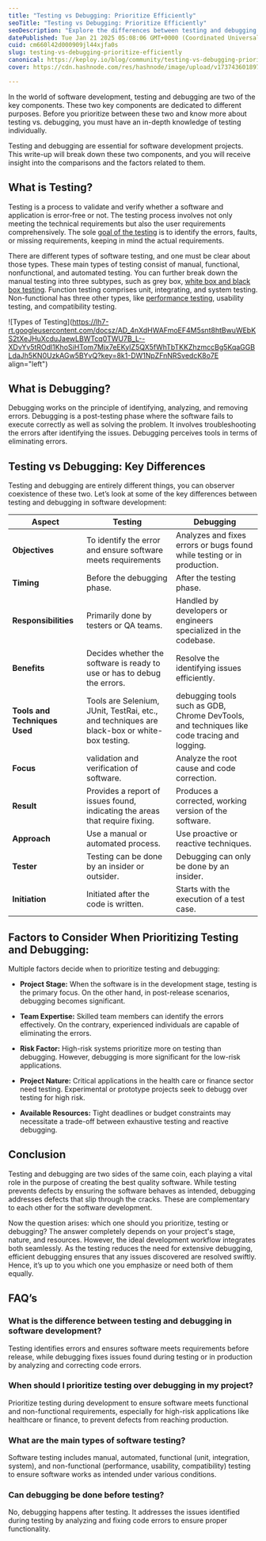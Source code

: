 ```yaml
---
title: "Testing vs Debugging: Prioritize Efficiently"
seoTitle: "Testing vs Debugging: Prioritize Efficiently"
seoDescription: "Explore the differences between testing and debugging in software development and learn when to prioritize each for optimal workflow efficiency"
datePublished: Tue Jan 21 2025 05:08:06 GMT+0000 (Coordinated Universal Time)
cuid: cm660l42d000909jl44xjfa0s
slug: testing-vs-debugging-prioritize-efficiently
canonical: https://keploy.io/blog/community/testing-vs-debugging-prioritize-efficiently
cover: https://cdn.hashnode.com/res/hashnode/image/upload/v1737436018977/1d14245c-694f-45ea-b3bf-3975349e1f15.png

---
```


In the world of software development, testing and debugging are two of the key components. These two key components are dedicated to different purposes. Before you prioritize between these two and know more about testing vs. debugging, you must have an in-depth knowledge of testing individually.

Testing and debugging are essential for software development projects. This write-up will break down these two components, and you will receive insight into the comparisons and the factors related to them.

## What is Testing?

Testing is a process to validate and verify whether a software and application is error-free or not. The testing process involves not only meeting the technical requirements but also the user requirements comprehensively. The sole [goal of the testing](https://keploy.io/blog/community/4-ways-to-accelerate-your-software-testing-life-cycle) is to identify the errors, faults, or missing requirements, keeping in mind the actual requirements.

There are different types of software testing, and one must be clear about those types. These main types of testing consist of manual, functional, nonfunctional, and automated testing. You can further break down the manual testing into three subtypes, such as grey box, [white box and black box testing](https://keploy.io/blog/community/black-box-testing-and-white-box-testing-a-complete-guide). Function testing comprises unit, integrating, and system testing. Non-functional has three other types, like [performance testing](https://keploy.io/blog/community/performance-testing-guide-to-ensure-your-software-performs-at-its-best), usability testing, and compatibility testing.

![Types of Testing](https://lh7-rt.googleusercontent.com/docsz/AD_4nXdHWAFmoEF4M5snt8htBwuWEbKS2tXeJHuXcduJaewLBWTcq0TWU7B_L--XDvYv5tROdl1KhoSiHTom7Mjx7eEKyIZ5QX5fWhTbTKKZhzmccBg5KqaGGBLdaJh5KN0UzkAGw5BYvQ?key=8k1-DW1NpZFnNRSvedcK8o7E align="left")

## What is Debugging?

Debugging works on the principle of identifying, analyzing, and removing errors. Debugging is a post-testing phase where the software fails to execute correctly as well as solving the problem. It involves troubleshooting the errors after identifying the issues. Debugging perceives tools in terms of eliminating errors.

## Testing vs Debugging: Key Differences

Testing and debugging are entirely different things, you can observer coexistence of these two. Let’s look at some of the key differences between testing and debugging in software development:

| **Aspect** | **Testing** | **Debugging** |
| --- | --- | --- |
| **Objectives** | To identify the error and ensure software meets requirements | Analyzes and fixes errors or bugs found while testing or in production. |
| **Timing** | Before the debugging phase. | After the testing phase. |
| **Responsibilities** | Primarily done by testers or QA teams. | Handled by developers or engineers specialized in the codebase. |
| **Benefits** | Decides whether the software is ready to use or has to debug the errors. | Resolve the identifying issues efficiently. |
| **Tools and Techniques Used** | Tools are Selenium, JUnit, TestRai, etc., and techniques are black-box or white-box testing. | debugging tools such as GDB, Chrome DevTools, and techniques like code tracing and logging. |
| **Focus** | validation and verification of software. | Analyze the root cause and code correction. |
| **Result** | Provides a report of issues found, indicating the areas that require fixing. | Produces a corrected, working version of the software. |
| **Approach** | Use a manual or automated process. | Use proactive or reactive techniques. |
| **Tester** | Testing can be done by an insider or outsider. | Debugging can only be done by an insider. |
| **Initiation** | Initiated after the code is written. | Starts with the execution of a test case. |

## Factors to Consider When Prioritizing Testing and Debugging:

Multiple factors decide when to prioritize testing and debugging:

* **Project Stage:** When the software is in the development stage, testing is the primary focus. On the other hand, in post-release scenarios, debugging becomes significant.
    
* **Team Expertise:** Skilled team members can identify the errors effectively. On the contrary, experienced individuals are capable of eliminating the errors.
    
* **Risk Factor:** High-risk systems prioritize more on testing than debugging. However, debugging is more significant for the low-risk applications.
    
* **Project Nature:** Critical applications in the health care or finance sector need testing. Experimental or prototype projects seek to debugg over testing for high risk.
    
* **Available Resources:** Tight deadlines or budget constraints may necessitate a trade-off between exhaustive testing and reactive debugging.
    

## Conclusion

Testing and debugging are two sides of the same coin, each playing a vital role in the purpose of creating the best quality software. While testing prevents defects by ensuring the software behaves as intended, debugging addresses defects that slip through the cracks. These are complementary to each other for the software development.

Now the question arises: which one should you prioritize, testing or debugging? The answer completely depends on your project's stage, nature, and resources. However, the ideal development workflow integrates both seamlessly. As the testing reduces the need for extensive debugging, efficient debugging ensures that any issues discovered are resolved swiftly. Hence, it’s up to you which one you emphasize or need both of them equally.

## FAQ’s

### **What is the difference between testing and debugging in software development?**

Testing identifies errors and ensures software meets requirements before release, while debugging fixes issues found during testing or in production by analyzing and correcting code errors.

### **When should I prioritize testing over debugging in my project?**

Prioritize testing during development to ensure software meets functional and non-functional requirements, especially for high-risk applications like healthcare or finance, to prevent defects from reaching production.

### **What are the main types of software testing?**

Software testing includes manual, automated, functional (unit, integration, system), and non-functional (performance, usability, compatibility) testing to ensure software works as intended under various conditions.

### **Can debugging be done before testing?**

No, debugging happens after testing. It addresses the issues identified during testing by analyzing and fixing code errors to ensure proper functionality.